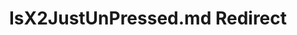---
title: IsX2JustUnPressed.md Redirect
redirect_to: /Pages/StereoKit/Controller/IsX2JustUnPressed.html
---